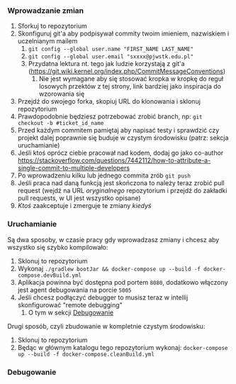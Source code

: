 ### Wprowadzanie zmian

1. Sforkuj to repozytorium
2. Skonfiguruj git'a aby podpisywał commity twoim imieniem, nazwiskiem i uczelnianym mailem
   1. `git config --global user.name "FIRST_NAME LAST_NAME"`
   2. `git config --global user.email "sxxxx@pjwstk.edu.pl"`
   3. Przydatna lektura nt. tego jak ludzie korzystają z git'a (https://git.wiki.kernel.org/index.php/CommitMessageConventions)
      1. Nie jest wymagane aby się stosować kropka w kropkę do reguł losowych przektów z tej strony, link bardziej jako inspiracja do wzorowania się
3. Przejdź do swojego forka, skopiuj URL do klonowania i sklonuj repozytorium
4. Prawdopodobnie będziesz potrzebować zrobić branch, np: `git checkout -b #ticket_id_name`
5. Przed każdym commitem pamiętaj aby napisać testy i sprawdzić czy projekt dalej poprawnie się buduje w czystym środowisku (patrz: sekcja uruchamianie)
6. Jeśli ktoś oprócz ciebie pracował nad kodem, dodaj go jako co-author https://stackoverflow.com/questions/7442112/how-to-attribute-a-single-commit-to-multiple-developers
7. Po wprowadzeniu kilku lub jednego commita zrób `git push`
8. Jeśli praca nad daną funkcją jest skończona to należy teraz zrobić pull request (wejdź na URL _oryginalnego_ repozytorium i przejdź do zakładki pull requests, w UI jest wszystko opisane)
9. _Ktoś_ zaakceptuje i zmerguje te zmiany _kiedyś_

### Uruchamianie

Są dwa sposoby, w czasie pracy gdy wprowadzasz zmiany i chcesz aby wszystko się szybko kompilowało:

1. Sklonuj to repozytorium
2. Wykonaj `./gradlew bootJar && docker-compose up --build -f docker-compose.devBuild.yml`
3. Aplikacja powinna być dostępna pod portem `8080`, dodatkowo włączony jest agent debugowania na porcie `5005`
4. Jeśli chcesz podłączyć debugger to musisz teraz w intellij skonfigurować "remote debugging"
   1. O tym w sekcji [Debugowanie](#debugowanie)


Drugi sposób, czyli zbudowanie w kompletnie czystym środowisku:

1. Sklonuj to repozytorium
2. Będąc w głównym katalogu tego repozytorium wykonaj: `docker-compose up --build -f docker-compose.cleanBuild.yml`

### Debugowanie
